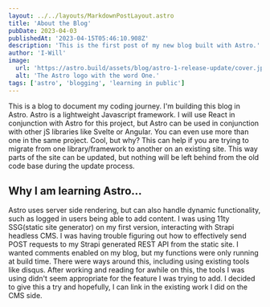 ```yaml
---
layout: ../../layouts/MarkdownPostLayout.astro
title: 'About the Blog'
pubDate: 2023-04-03
publishedAt: '2023-04-15T05:46:10.908Z'
description: 'This is the first post of my new blog built with Astro.'
author: 'I-Will'
image:
  url: 'https://astro.build/assets/blog/astro-1-release-update/cover.jpeg'
  alt: 'The Astro logo with the word One.'
tags: ['astro', 'blogging', 'learning in public']
---
```


This is a blog to document my coding journey. I'm building this blog in
Astro. Astro is a lightweight Javascript framework. I will use React in
conjunction with Astro for this project, but Astro can be used in
conjunction with other jS libraries like Svelte or Angular. You can even
use more than one in the same project. Cool, but why? This can help if you
are trying to migrate from one library/framework to another on an existing
site. This way parts of the site can be updated, but nothing will be left
behind from the old code base during the update process.

## Why I am learning Astro...

Astro uses server side rendering, but can also handle dynamic
functionality, such as logged in users being able to add content. I was
using 11ty SSG(static site generator) on my first version, interacting
with Strapi headless CMS. I was having trouble figuring out how to
effectively send POST requests to my Strapi generated REST API from the
static site. I wanted comments enabled on my blog, but my functions were
only running at build time. There were ways around this, including using
existing tools like disqus. After working and reading for awhile on this,
the tools I was using didn't seem appropriate for the feature I was trying
to add. I decided to give this a try and hopefully, I can link in the
existing work I did on the CMS side.
